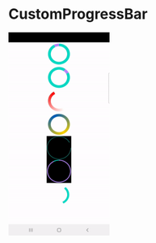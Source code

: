 # CustomProgressBar

<img src="https://github.com/aleksandr-hrankin/pictures/blob/main/custom_progress_bar.gif" width="200" height="400"/>
